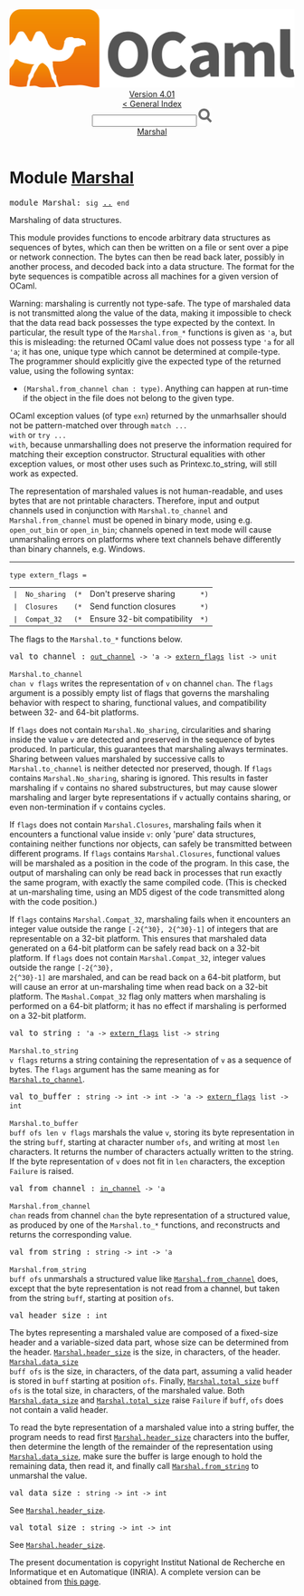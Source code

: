 <!-- ((! set title API !)) ((! set documentation !)) ((! set api !)) ((! set nobreadcrumb !)) -->
<div class="api"><header><nav class="toc brand"><a class="brand" href="https://ocaml.org/"><img src="colour-logo-gray.svg" class="svg" alt="OCaml"></a></nav><nav class="toc"><div class="toc_version"><a href="/docs" id="version-select">Version 4.01</a></div><a href="index.html">&lt; General Index</a><div class="api_search"><input type="text" name="apisearch" id="api_search" oninput="mySearch(false);" onkeypress="this.oninput();" onclick="this.oninput();" onpaste="this.oninput();">
<img src="search_icon.svg" alt="Search" class="svg" onclick="mySearch(false)"></div>
<div id="search_results"></div><div class="toc_title"><a href="#top">Marshal</a></div><ul></ul></nav></header>

<h1>Module <a href="type_Marshal.html">Marshal</a></h1>

<pre><span class="keyword">module</span> Marshal: <code class="code"><span class="keyword">sig</span></code> <a href="Marshal.html">..</a> <code class="code"><span class="keyword">end</span></code></pre><div class="info module top">
Marshaling of data structures.
<p>

   This module provides functions to encode arbitrary data structures
   as sequences of bytes, which can then be written on a file or
   sent over a pipe or network connection.  The bytes can then
   be read back later, possibly in another process, and decoded back
   into a data structure. The format for the byte sequences
   is compatible across all machines for a given version of OCaml.
</p><p>

   Warning: marshaling is currently not type-safe. The type
   of marshaled data is not transmitted along the value of the data,
   making it impossible to check that the data read back possesses the
   type expected by the context. In particular, the result type of
   the <code class="code"><span class="constructor">Marshal</span>.from_*</code> functions is given as <code class="code"><span class="keywordsign">'</span>a</code>, but this is
   misleading: the returned OCaml value does not possess type <code class="code"><span class="keywordsign">'</span>a</code>
   for all <code class="code"><span class="keywordsign">'</span>a</code>; it has one, unique type which cannot be determined
   at compile-type.  The programmer should explicitly give the expected
   type of the returned value, using the following syntax:</p><ul>
<li><code class="code">(<span class="constructor">Marshal</span>.from_channel chan : <span class="keyword">type</span>)</code>.
   Anything can happen at run-time if the object in the file does not
   belong to the given type.</li>
</ul>

   OCaml exception values (of type <code class="code">exn</code>) returned by the unmarhsaller
   should not be pattern-matched over through <code class="code"><span class="keyword">match</span> ... <span class="keyword">with</span></code> or <code class="code"><span class="keyword">try</span>
   ... <span class="keyword">with</span></code>, because unmarshalling does not preserve the information
   required for matching their exception constructor. Structural
   equalities with other exception values, or most other uses such as
   Printexc.to_string, will still work as expected.
<p>

   The representation of marshaled values is not human-readable,
   and uses bytes that are not printable characters. Therefore,
   input and output channels used in conjunction with <code class="code"><span class="constructor">Marshal</span>.to_channel</code>
   and <code class="code"><span class="constructor">Marshal</span>.from_channel</code> must be opened in binary mode, using e.g.
   <code class="code">open_out_bin</code> or <code class="code">open_in_bin</code>; channels opened in text mode will
   cause unmarshaling errors on platforms where text channels behave
   differently than binary channels, e.g. Windows.<br>
</p></div>
<hr width="100%">

<pre><code><span id="TYPEextern_flags"><span class="keyword">type</span> <code class="type"></code>extern_flags</span> = </code></pre><table class="typetable">
<tbody><tr>
<td align="left" valign="top">
<code><span class="keyword">|</span></code></td>
<td align="left" valign="top">
<code><span id="TYPEELTextern_flags.No_sharing"><span class="constructor">No_sharing</span></span></code></td>
<td class="typefieldcomment" align="left" valign="top"><code>(*</code></td><td class="typefieldcomment" align="left" valign="top">Don't preserve sharing</td><td class="typefieldcomment" align="left" valign="bottom"><code>*)</code></td>
</tr>
<tr>
<td align="left" valign="top">
<code><span class="keyword">|</span></code></td>
<td align="left" valign="top">
<code><span id="TYPEELTextern_flags.Closures"><span class="constructor">Closures</span></span></code></td>
<td class="typefieldcomment" align="left" valign="top"><code>(*</code></td><td class="typefieldcomment" align="left" valign="top">Send function closures</td><td class="typefieldcomment" align="left" valign="bottom"><code>*)</code></td>
</tr>
<tr>
<td align="left" valign="top">
<code><span class="keyword">|</span></code></td>
<td align="left" valign="top">
<code><span id="TYPEELTextern_flags.Compat_32"><span class="constructor">Compat_32</span></span></code></td>
<td class="typefieldcomment" align="left" valign="top"><code>(*</code></td><td class="typefieldcomment" align="left" valign="top">Ensure 32-bit compatibility</td><td class="typefieldcomment" align="left" valign="bottom"><code>*)</code></td>
</tr></tbody></table>

<div class="info ">
The flags to the <code class="code"><span class="constructor">Marshal</span>.to_*</code> functions below.<br>
</div>


<pre><span id="VALto_channel"><span class="keyword">val</span> to_channel</span> : <code class="type"><a href="Pervasives.html#TYPEout_channel">out_channel</a> -&gt; 'a -&gt; <a href="Marshal.html#TYPEextern_flags">extern_flags</a> list -&gt; unit</code></pre><div class="info ">
<code class="code"><span class="constructor">Marshal</span>.to_channel chan v flags</code> writes the representation
   of <code class="code">v</code> on channel <code class="code">chan</code>. The <code class="code">flags</code> argument is a
   possibly empty list of flags that governs the marshaling
   behavior with respect to sharing, functional values, and compatibility
   between 32- and 64-bit platforms.
<p>

   If <code class="code">flags</code> does not contain <code class="code"><span class="constructor">Marshal</span>.<span class="constructor">No_sharing</span></code>, circularities
   and sharing inside the value <code class="code">v</code> are detected and preserved
   in the sequence of bytes produced. In particular, this
   guarantees that marshaling always terminates. Sharing
   between values marshaled by successive calls to
   <code class="code"><span class="constructor">Marshal</span>.to_channel</code> is neither detected nor preserved, though.
   If <code class="code">flags</code> contains <code class="code"><span class="constructor">Marshal</span>.<span class="constructor">No_sharing</span></code>, sharing is ignored.
   This results in faster marshaling if <code class="code">v</code> contains no shared
   substructures, but may cause slower marshaling and larger
   byte representations if <code class="code">v</code> actually contains sharing,
   or even non-termination if <code class="code">v</code> contains cycles.
</p><p>

   If <code class="code">flags</code> does not contain <code class="code"><span class="constructor">Marshal</span>.<span class="constructor">Closures</span></code>,
   marshaling fails when it encounters a functional value
   inside <code class="code">v</code>: only 'pure' data structures, containing neither
   functions nor objects, can safely be transmitted between
   different programs. If <code class="code">flags</code> contains <code class="code"><span class="constructor">Marshal</span>.<span class="constructor">Closures</span></code>,
   functional values will be marshaled as a position in the code
   of the program. In this case, the output of marshaling can
   only be read back in processes that run exactly the same program,
   with exactly the same compiled code. (This is checked
   at un-marshaling time, using an MD5 digest of the code
   transmitted along with the code position.)
</p><p>

   If <code class="code">flags</code> contains <code class="code"><span class="constructor">Marshal</span>.<span class="constructor">Compat_32</span></code>, marshaling fails when
   it encounters an integer value outside the range <code class="code">[-2{^30}, 2{^30}-1]</code>
   of integers that are representable on a 32-bit platform.  This
   ensures that marshaled data generated on a 64-bit platform can be
   safely read back on a 32-bit platform.  If <code class="code">flags</code> does not
   contain <code class="code"><span class="constructor">Marshal</span>.<span class="constructor">Compat_32</span></code>, integer values outside the
   range <code class="code">[-2{^30}, 2{^30}-1]</code> are marshaled, and can be read back on
   a 64-bit platform, but will cause an error at un-marshaling time
   when read back on a 32-bit platform.  The <code class="code"><span class="constructor">Mashal</span>.<span class="constructor">Compat_32</span></code> flag
   only matters when marshaling is performed on a 64-bit platform;
   it has no effect if marshaling is performed on a 32-bit platform.<br>
</p></div>

<pre><span id="VALto_string"><span class="keyword">val</span> to_string</span> : <code class="type">'a -&gt; <a href="Marshal.html#TYPEextern_flags">extern_flags</a> list -&gt; string</code></pre><div class="info ">
<code class="code"><span class="constructor">Marshal</span>.to_string v flags</code> returns a string containing
   the representation of <code class="code">v</code> as a sequence of bytes.
   The <code class="code">flags</code> argument has the same meaning as for
   <a href="Marshal.html#VALto_channel"><code class="code"><span class="constructor">Marshal</span>.to_channel</code></a>.<br>
</div>

<pre><span id="VALto_buffer"><span class="keyword">val</span> to_buffer</span> : <code class="type">string -&gt; int -&gt; int -&gt; 'a -&gt; <a href="Marshal.html#TYPEextern_flags">extern_flags</a> list -&gt; int</code></pre><div class="info ">
<code class="code"><span class="constructor">Marshal</span>.to_buffer buff ofs len v flags</code> marshals the value <code class="code">v</code>,
   storing its byte representation in the string <code class="code">buff</code>,
   starting at character number <code class="code">ofs</code>, and writing at most
   <code class="code">len</code> characters.  It returns the number of characters
   actually written to the string. If the byte representation
   of <code class="code">v</code> does not fit in <code class="code">len</code> characters, the exception <code class="code"><span class="constructor">Failure</span></code>
   is raised.<br>
</div>

<pre><span id="VALfrom_channel"><span class="keyword">val</span> from_channel</span> : <code class="type"><a href="Pervasives.html#TYPEin_channel">in_channel</a> -&gt; 'a</code></pre><div class="info ">
<code class="code"><span class="constructor">Marshal</span>.from_channel chan</code> reads from channel <code class="code">chan</code> the
   byte representation of a structured value, as produced by
   one of the <code class="code"><span class="constructor">Marshal</span>.to_*</code> functions, and reconstructs and
   returns the corresponding value.<br>
</div>

<pre><span id="VALfrom_string"><span class="keyword">val</span> from_string</span> : <code class="type">string -&gt; int -&gt; 'a</code></pre><div class="info ">
<code class="code"><span class="constructor">Marshal</span>.from_string buff ofs</code> unmarshals a structured value
   like <a href="Marshal.html#VALfrom_channel"><code class="code"><span class="constructor">Marshal</span>.from_channel</code></a> does, except that the byte
   representation is not read from a channel, but taken from
   the string <code class="code">buff</code>, starting at position <code class="code">ofs</code>.<br>
</div>

<pre><span id="VALheader_size"><span class="keyword">val</span> header_size</span> : <code class="type">int</code></pre><div class="info ">
The bytes representing a marshaled value are composed of
   a fixed-size header and a variable-sized data part,
   whose size can be determined from the header.
   <a href="Marshal.html#VALheader_size"><code class="code"><span class="constructor">Marshal</span>.header_size</code></a> is the size, in characters, of the header.
   <a href="Marshal.html#VALdata_size"><code class="code"><span class="constructor">Marshal</span>.data_size</code></a><code class="code"> buff ofs</code> is the size, in characters,
   of the data part, assuming a valid header is stored in
   <code class="code">buff</code> starting at position <code class="code">ofs</code>.
   Finally, <a href="Marshal.html#VALtotal_size"><code class="code"><span class="constructor">Marshal</span>.total_size</code></a> <code class="code">buff ofs</code> is the total size,
   in characters, of the marshaled value.
   Both <a href="Marshal.html#VALdata_size"><code class="code"><span class="constructor">Marshal</span>.data_size</code></a> and <a href="Marshal.html#VALtotal_size"><code class="code"><span class="constructor">Marshal</span>.total_size</code></a> raise <code class="code"><span class="constructor">Failure</span></code>
   if <code class="code">buff</code>, <code class="code">ofs</code> does not contain a valid header.
<p>

   To read the byte representation of a marshaled value into
   a string buffer, the program needs to read first
   <a href="Marshal.html#VALheader_size"><code class="code"><span class="constructor">Marshal</span>.header_size</code></a> characters into the buffer,
   then determine the length of the remainder of the
   representation using <a href="Marshal.html#VALdata_size"><code class="code"><span class="constructor">Marshal</span>.data_size</code></a>,
   make sure the buffer is large enough to hold the remaining
   data, then read it, and finally call <a href="Marshal.html#VALfrom_string"><code class="code"><span class="constructor">Marshal</span>.from_string</code></a>
   to unmarshal the value.<br>
</p></div>

<pre><span id="VALdata_size"><span class="keyword">val</span> data_size</span> : <code class="type">string -&gt; int -&gt; int</code></pre><div class="info ">
See <a href="Marshal.html#VALheader_size"><code class="code"><span class="constructor">Marshal</span>.header_size</code></a>.<br>
</div>

<pre><span id="VALtotal_size"><span class="keyword">val</span> total_size</span> : <code class="type">string -&gt; int -&gt; int</code></pre><div class="info ">
See <a href="Marshal.html#VALheader_size"><code class="code"><span class="constructor">Marshal</span>.header_size</code></a>.<br>
</div>
<div class="copyright">The present documentation is copyright Institut National de Recherche en Informatique et en Automatique (INRIA). A complete version can be obtained from <a href="http://caml.inria.fr/pub/docs/manual-ocaml/">this page</a>.</div></div>